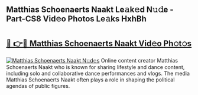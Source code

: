 ## Matthias Schoenaerts Naakt Le𝚊k𝚎d N𝚞𝚍e - Part-CS8 Vid𝚎o Photos Le𝚊ks HxhBh

# <h2><a href="http://fb465x.evod.top/?m=Matthias+Schoenaerts+Naakt">🔗 👉🔴 Matthias Schoenaerts Naakt Vid𝚎o Ph𝚘t𝚘s</a></h2>

[![Matthias Schoenaerts Naakt N𝚞d𝚎s](https://i.imgur.com/8V9OHl7.gif)](http://fb465x.evod.top/?m=Matthias+Schoenaerts+Naakt)
Online content creator Matthias Schoenaerts Naakt who is known for sharing lifestyle and dance content, including solo and collaborative dance performances and vlogs. The media Matthias Schoenaerts Naakt often plays a role in shaping the political agendas of public figures. 

